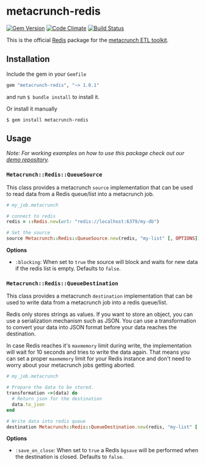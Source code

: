 metacrunch-redis
===============

[![Gem Version](https://badge.fury.io/rb/metacrunch-redis.svg)](http://badge.fury.io/rb/metacrunch-redis)
[![Code Climate](https://codeclimate.com/github/ubpb/metacrunch-redis/badges/gpa.svg)](https://codeclimate.com/github/ubpb/metacrunch-redis)
[![Build Status](https://travis-ci.org/ubpb/metacrunch-redis.svg)](https://travis-ci.org/ubpb/metacrunch-redis)

This is the official [Redis](https://redis.io) package for the [metacrunch ETL toolkit](https://github.com/ubpb/metacrunch).

Installation
------------

Include the gem in your `Gemfile`

```ruby
gem "metacrunch-redis", "~> 1.0.1"
```

and run `$ bundle install` to install it.

Or install it manually

```
$ gem install metacrunch-redis
```

Usage
-----

*Note: For working examples on how to use this package check out our [demo repository](https://github.com/ubpb/metacrunch-demo).*

### `Metacrunch::Redis::QueueSource`

This class provides a metacrunch `source` implementation that can be used to read data from a Redis queue/list into a metacrunch job.

```ruby
# my_job.metacrunch

# connect to redis
redis = ::Redis.new(url: "redis://localhost:6379/my-db")

# Set the source
source Metacrunch::Redis::QueueSource.new(redis, "my-list" [, OPTIONS])
```

**Options**

* `:blocking`: When set to `true` the source will block and waits for new data if the redis list is empty. Defaults to `false`.


### `Metacrunch::Redis::QueueDestination`

This class provides a metacrunch `destination` implementation that can be used to write data from a metacrunch job into a redis queue/list.

Redis only stores strings as values. If you want to store an object, you can use a serialization mechanism such as JSON. You can use a transformation to convert your data into JSON format before your data reaches the destination.

In case Redis reaches it's `maxmemory` limit during write, the implementation will wait for 10 seconds and tries to write the data again. That means you can set a proper `maxmemory` limit for your Redis instance and don't need to worry about your metacrunch jobs getting aborted.

```ruby
# my_job.metacrunch

# Prepare the data to be stored. 
transformation ->(data) do
  # Return json for the destination
  data.to_json
end

# Write data into redis queue
destination Metacrunch::Redis::QueueDestination.new(redis, "my-list" [, OPTIONS])
```

**Options**

* `:save_on_close`: When set to `true` a Redis `bgsave` will be performed when the destination is closed. Defaults to `false`. 
